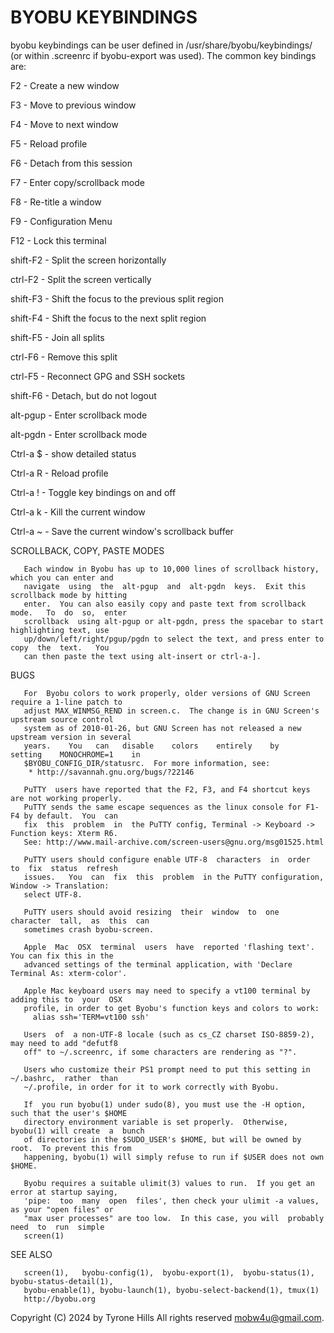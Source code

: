 # BYOBU KEYBINDINGS


byobu  keybindings  can  be  user  defined  in  /usr/share/byobu/keybindings/ 
(or  within .screenrc if byobu-export was used). The common key bindings are:

F2 - Create a new window

F3 - Move to previous window

F4 - Move to next window

F5 - Reload profile

F6 - Detach from this session

F7 - Enter copy/scrollback mode

F8 - Re-title a window

F9 - Configuration Menu

F12 -  Lock this terminal

shift-F2 - Split the screen horizontally

ctrl-F2 - Split the screen vertically

shift-F3 - Shift the focus to the previous split region

shift-F4 - Shift the focus to the next split region

shift-F5 - Join all splits

ctrl-F6 - Remove this split

ctrl-F5 - Reconnect GPG and SSH sockets

shift-F6 - Detach, but do not logout

alt-pgup - Enter scrollback mode

alt-pgdn - Enter scrollback mode

Ctrl-a $ - show detailed status

Ctrl-a R - Reload profile

Ctrl-a ! - Toggle key bindings on and off

Ctrl-a k - Kill the current window

Ctrl-a ~ - Save the current window's scrollback buffer

SCROLLBACK, COPY, PASTE MODES

       Each window in Byobu has up to 10,000 lines of scrollback history, which you can enter and
       navigate  using  the  alt-pgup  and  alt-pgdn  keys.  Exit this scrollback mode by hitting
       enter.  You can also easily copy and paste text from scrollback mode.   To  do  so,  enter
       scrollback  using alt-pgup or alt-pgdn, press the spacebar to start highlighting text, use
       up/down/left/right/pgup/pgdn to select the text, and press enter to copy  the  text.   You
       can then paste the text using alt-insert or ctrl-a-].

BUGS

       For  Byobu colors to work properly, older versions of GNU Screen require a 1-line patch to
       adjust MAX_WINMSG_REND in screen.c.  The change is in GNU Screen's upstream source control
       system as of 2010-01-26, but GNU Screen has not released a new upstream version in several
       years.    You   can   disable    colors    entirely    by    setting    MONOCHROME=1    in
       $BYOBU_CONFIG_DIR/statusrc.  For more information, see:
        * http://savannah.gnu.org/bugs/?22146

       PuTTY  users have reported that the F2, F3, and F4 shortcut keys are not working properly.
       PuTTY sends the same escape sequences as the linux console for F1-F4 by default.  You  can
       fix  this  problem  in  the PuTTY config, Terminal -> Keyboard -> Function keys: Xterm R6.
       See: http://www.mail-archive.com/screen-users@gnu.org/msg01525.html

       PuTTY users should configure enable UTF-8  characters  in  order  to  fix  status  refresh
       issues.   You  can  fix  this  problem  in the PuTTY configuration, Window -> Translation:
       select UTF-8.

       PuTTY users should avoid resizing  their  window  to  one  character  tall,  as  this  can
       sometimes crash byobu-screen.

       Apple  Mac  OSX  terminal  users  have  reported 'flashing text'.  You can fix this in the
       advanced settings of the terminal application, with 'Declare Terminal As: xterm-color'.

       Apple Mac keyboard users may need to specify a vt100 terminal by adding this to  your  OSX
       profile, in order to get Byobu's function keys and colors to work:
         alias ssh='TERM=vt100 ssh'

       Users  of  a non-UTF-8 locale (such as cs_CZ charset ISO-8859-2), may need to add "defutf8
       off" to ~/.screenrc, if some characters are rendering as "?".

       Users who customize their PS1 prompt need to put this setting in  ~/.bashrc,  rather  than
       ~/.profile, in order for it to work correctly with Byobu.

       If  you run byobu(1) under sudo(8), you must use the -H option, such that the user's $HOME
       directory environment variable is set properly.  Otherwise, byobu(1) will create  a  bunch
       of directories in the $SUDO_USER's $HOME, but will be owned by root.  To prevent this from
       happening, byobu(1) will simply refuse to run if $USER does not own $HOME.

       Byobu requires a suitable ulimit(3) values to run.  If you get an error at startup saying,
       'pipe:  too  many  open  files', then check your ulimit -a values, as your "open files" or
       "max user processes" are too low.  In this case, you will  probably  need  to  run  simple
       screen(1)

SEE ALSO

       screen(1),   byobu-config(1),  byobu-export(1),  byobu-status(1),  byobu-status-detail(1),
       byobu-enable(1), byobu-launch(1), byobu-select-backend(1), tmux(1)
       http://byobu.org

Copyright (C) 2024 by Tyrone Hills All rights reserved <mobw4u@gmail.com>.
